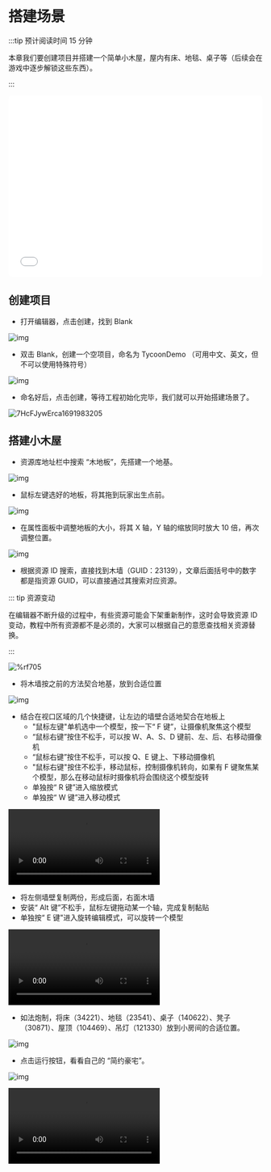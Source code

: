 # 搭建场景

:::tip 预计阅读时间 15 分钟

本章我们要创建项目并搭建一个简单小木屋，屋内有床、地毯、桌子等（后续会在游戏中逐步解锁这些东西）。

:::

<iframe sandbox="allow-scripts allow-downloads allow-same-origin allow-popups allow-presentation allow-forms" frameborder="0" draggable="false" allowfullscreen="" allow="encrypted-media;" referrerpolicy="" aha-samesite="" class="iframe-loaded" src="//player.bilibili.com/player.html?aid=786338559&bvid=BV1t14y1X75n&cid=1207758891&page=1&autoplay=0" style="border-radius: 7px; width: 100%; height: 360px;"></iframe>

## 创建项目

- 打开编辑器，点击创建，找到 Blank

![img](https://arkimg.ark.online/1685326155763-7.webp)

- 双击 Blank，创建一个空项目，命名为 TycoonDemo （可用中文、英文，但不可以使用特殊符号）

![img](https://arkimg.ark.online/1685326162511-10.webp)

- 命名好后，点击创建，等待工程初始化完毕，我们就可以开始搭建场景了。

![7HcFJywErca1691983205](https://arkimg.ark.online/7HcFJywErca1691983205.webp)

## 搭建小木屋

- 资源库地址栏中搜索 “木地板”，先搭建一个地基。

![img](https://arkimg.ark.online/1685338968453-16.webp)

- 鼠标左键选好的地板，将其拖到玩家出生点前。

![img](https://arkimg.ark.online/1685339010522-19.gif)

- 在属性面板中调整地板的大小，将其 X 轴，Y 轴的缩放同时放大 10 倍，再次调整位置。

![img](https://arkimg.ark.online/1685339023598-22.gif)

- 根据资源 ID 搜索，直接找到木墙（GUID：23139），文章后面括号中的数字都是指资源 GUID，可以直接通过其搜索对应资源。

::: tip 资源变动

在编辑器不断升级的过程中，有些资源可能会下架重新制作，这时会导致资源 ID 变动，教程中所有资源都不是必须的，大家可以根据自己的意愿查找相关资源替换。

:::

![%rf705](https://arkimg.ark.online/%rf705.webp)

- 将木墙按之前的方法契合地基，放到合适位置

![img](https://arkimg.ark.online/1685339060277-28.webp)

- 结合在视口区域的几个快捷键，让左边的墙壁合适地契合在地板上
  - "鼠标左键"单机选中一个模型，按一下“ F 键”，让摄像机聚焦这个模型
  - “鼠标右键”按住不松手，可以按 W、A、S、D 键前、左、后、右移动摄像机
  - “鼠标右键”按住不松手，可以按 Q、E 键上、下移动摄像机
  - "鼠标右键"按住不松手，移动鼠标，控制摄像机转向，如果有 F 键聚焦某个模型，那么在移动鼠标时摄像机将会围绕这个模型旋转
  - 单独按“ R 键”进入缩放模式
  - 单独按“ W 键”进入移动模式

<video controls  src = "https://arkimg.ark.online/1-1685339828.mp4"></video>

- 将左侧墙壁复制两份，形成后面，右面木墙
- 安装“ Alt 键”不松手，鼠标左键拖动某一个轴，完成复制黏贴
- 单独按“ E 键"进入旋转编辑模式，可以旋转一个模型

<video controls  src = "https://arkimg.ark.online/2-2688559.mp4"></video>

- 如法炮制，将床（34221）、地毯（23541）、桌子（140622）、凳子（30871）、屋顶（104469）、吊灯（121330）放到小房间的合适位置。

![img](https://arkimg.ark.online/1685342089405-31.webp)


- 点击运行按钮，看看自己的 “简约豪宅”。

![img](https://arkimg.ark.online/1685342098174-34.webp)

<video controls  src = "https://arkimg.ark.online/1685342103355-37.mp4"></video>